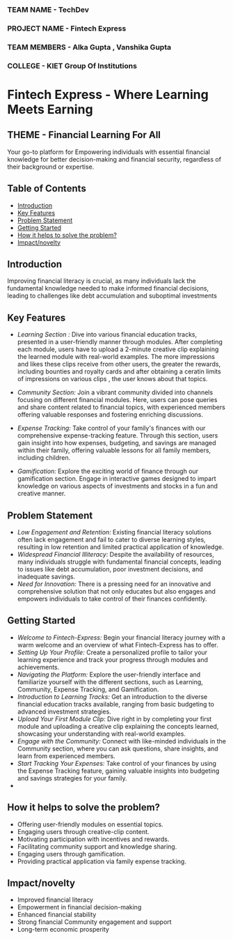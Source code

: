 ### TEAM NAME - TechDev


### PROJECT NAME - Fintech Express

### TEAM MEMBERS - Alka Gupta , Vanshika Gupta




### COLLEGE - KIET Group Of Institutions



# Fintech Express - Where Learning Meets Earning 
## THEME - Financial Learning For All 


 Your go-to platform for Empowering individuals with essential financial knowledge for better decision-making and financial security, regardless of their background or expertise.
## Table of Contents
- [Introduction](#introduction)
- [Key Features](#key-features)
- [Problem Statement](#problem-statement)
- [Getting Started](#getting-started)
- [How  it helps to solve the problem?](#)
- [Impact/novelty](#Impact/novelty)


## Introduction

Improving financial literacy is crucial, as many individuals lack the fundamental knowledge needed to make informed financial decisions, leading to challenges like debt accumulation and suboptimal investments
## Key Features

- *Learning Section :*
  Dive into various financial education tracks, presented in a user-friendly manner through modules. After completing each module, users have to upload a 2-minute creative clip explaining the learned module with real-world examples. The more impressions and likes these clips receive from other users, the greater the rewards, including bounties and royalty cards and after obtaining a ceratin limits of impressions on various clips , the user knows about that topics.

- *Community Section:*
  Join a vibrant community divided into channels focusing on different financial modules. Here, users can pose queries and share content related to financial topics, with experienced members offering valuable responses and fostering enriching discussions.

- *Expense Tracking:*
  Take control of your family's finances with our comprehensive expense-tracking feature. Through this section, users gain insight into how expenses, budgeting, and savings are managed within their family, offering valuable lessons for all family members, including children.

- *Gamification:*
  Explore the exciting world of finance through our gamification section. Engage in interactive games designed to impart knowledge on various aspects of investments and stocks in a fun and creative manner.

## Problem Statement

 - *Low Engagement and Retention:* Existing financial literacy solutions often lack engagement and fail to cater to diverse learning styles, resulting in low retention and limited practical application of knowledge.
 - *Widespread Financial Illiteracy:* Despite the availability of resources, many individuals struggle with fundamental financial concepts, leading to issues like debt accumulation, poor investment decisions, and inadequate savings.
 - *Need for Innovation:* There is a pressing need for an innovative and comprehensive solution that not only educates but also engages and empowers individuals to take control of their finances confidently.





## Getting Started
- *Welcome to Fintech-Express:* Begin your financial literacy journey with a warm welcome and an overview of what Fintech-Express has to offer.
- *Setting Up Your Profile:* Create a personalized profile to tailor your learning experience and track your progress through modules and achievements.
- *Navigating the Platform:* Explore the user-friendly interface and familiarize yourself with the different sections, such as Learning, Community, Expense Tracking, and Gamification.
- *Introduction to Learning Tracks:* Get an introduction to the diverse financial education tracks available, ranging from basic budgeting to advanced investment strategies.
- *Upload Your First Module Clip:* Dive right in by completing your first module and uploading a creative clip explaining the concepts learned, showcasing your understanding with real-world examples.
- *Engage with the Community:* Connect with like-minded individuals in the Community section, where you can ask questions, share insights, and learn from experienced members.
- *Start Tracking Your Expenses:* Take control of your finances by using the Expense Tracking feature, gaining valuable insights into budgeting and savings strategies for your family.
- 
 ## How  it helps to solve the problem?
- Offering user-friendly modules on essential topics.
- Engaging users through creative-clip content.
- Motivating participation with incentives and rewards.
- Facilitating community support and knowledge sharing.
- Engaging users through gamification.
- Providing practical application via family expense tracking.

## Impact/novelty
 - Improved financial literacy
 - Empowerment in financial decision-making
 - Enhanced financial stability
 - Strong financial Community engagement and support
 - Long-term economic prosperity
